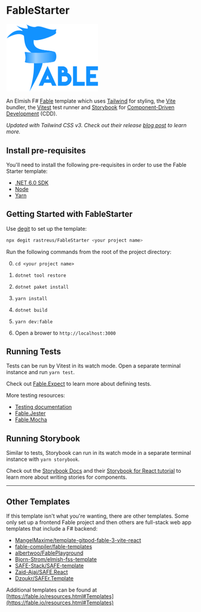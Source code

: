 # FableStarter

<img src="src/fable_logo.png" alt="Fable Logo" width="245.8" />

An Elmish F# [Fable](https://fable.io) template which uses [Tailwind](https://tailwindcss.com) for styling, the [Vite](https://vitejs.dev) bundler, the [Vitest](https://vitest.dev) test runner and [Storybook](https://storybook.js.org) for [Component-Driven Development](https://www.componentdriven.org) (CDD).

_Updated with Tailwind CSS v3. Check out their release [blog post](https://tailwindcss.com/blog/tailwindcss-v3) to learn more._

## Install pre-requisites

You'll need to install the following pre-requisites in order to use the Fable Starter template:

- [.NET 6.0 SDK](https://dotnet.microsoft.com/download/dotnet/6.0)
- [Node](https://nodejs.org/en/download/)
- [Yarn](https://classic.yarnpkg.com/lang/en/)

## Getting Started with FableStarter

Use [degit](https://github.com/Rich-Harris/degit) to set up the template:

```bash
npx degit rastreus/FableStarter <your project name>
```

Run the following commands from the root of the project directory:

0. `cd <your project name>`

1. `dotnet tool restore`

2. `dotnet paket install`

3. `yarn install`

4. `dotnet build`

5. `yarn dev:fable`

6. Open a brower to `http://localhost:3000`

## Running Tests

Tests can be run by Vitest in its watch mode. Open a separate terminal instance and run `yarn test`.

Check out [Fable.Expect](https://github.com/fable-compiler/Fable.Expect) to learn more about defining tests.

More testing resources:

- [Testing documentation](https://fable.io/docs/your-fable-project/testing.html)
- [Fable.Jester](https://github.com/Shmew/Fable.Jester)
- [Fable.Mocha](https://github.com/Zaid-Ajaj/Fable.Mocha)

## Running Storybook

Similar to tests, Storybook can run in its watch mode in a separate terminal instance with `yarn storybook`.

Check out the [Storybook Docs](https://storybook.js.org/docs/react/get-started/introduction) and their [Storybook for React tutorial](https://storybook.js.org/tutorials/intro-to-storybook/react/en/get-started/) to learn more about writing stories for components.

---

## Other Templates

If this template isn't what you're wanting, there are other templates. Some only set up a frontend Fable project and then others are full-stack web app templates that include a F# backend:

- [MangelMaxime/template-gitpod-fable-3-vite-react](https://github.com/MangelMaxime/template-gitpod-fable-3-vite-react)
- [fable-compiler/fable-templates](https://github.com/fable-compiler/fable-templates)
- [albertwoo/FablePlayground](https://github.com/albertwoo/FablePlayground)
- [Bjorn-Strom/elmish-fss-template](https://github.com/Bjorn-Strom/elmish-fss-template)
- [SAFE-Stack/SAFE-template](https://github.com/SAFE-Stack/SAFE-template)
- [Zaid-Ajaj/SAFE.React](https://github.com/Zaid-Ajaj/SAFE.React)
- [Dzoukr/SAFEr.Template](https://github.com/Dzoukr/SAFEr.Template)

Additional templates can be found at [https://fable.io/resources.html#Templates](https://fable.io/resources.html#Templates)
